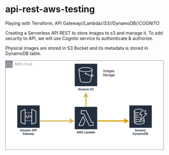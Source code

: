 # api-rest-aws-testing
Playing with Terraform, API Gateway//Lambda//S3//DynamoDB//COGNITO

Creating a Serverless API REST to store images to s3 and manage it.
To add security to API, we will use Cognito service to authenticate & authorize.

Physical images are stored in S3 Bucket and its metadata is stored in DynamoDB table.


![Alt text](api-rest.drawio.png?raw=true "Title")
